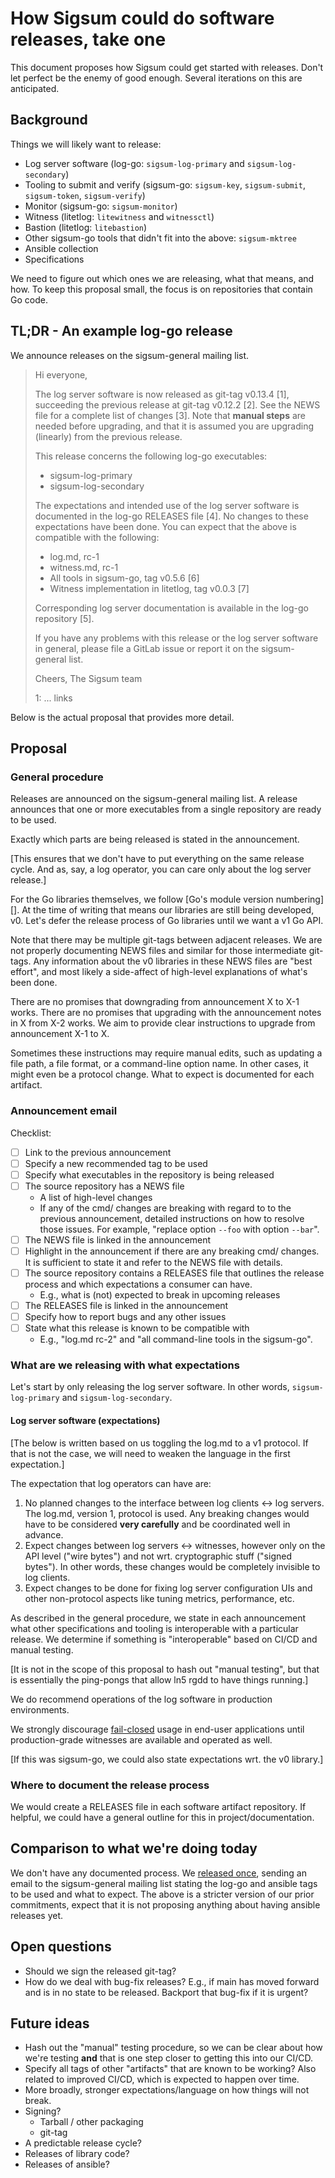 # How Sigsum could do software releases, take one

This document proposes how Sigsum could get started with releases.  Don't let
perfect be the enemy of good enough.  Several iterations on this are
anticipated.

## Background

Things we will likely want to release:

  - Log server software (log-go: `sigsum-log-primary` and `sigsum-log-secondary`)
  - Tooling to submit and verify (sigsum-go: `sigsum-key`, `sigsum-submit`,
    `sigsum-token`, `sigsum-verify`)
  - Monitor (sigsum-go: `sigsum-monitor`)
  - Witness (litetlog: `litewitness` and `witnessctl`)
  - Bastion (litetlog: `litebastion`)
  - Other sigsum-go tools that didn't fit into the above: `sigsum-mktree`
  - Ansible collection
  - Specifications

We need to figure out which ones we are releasing, what that means, and how.  To
keep this proposal small, the focus is on repositories that contain Go code.

## TL;DR - An example log-go release

We announce releases on the sigsum-general mailing list.

> Hi everyone,
>
> The log server software is now released as git-tag v0.13.4 [1], succeeding the
> previous release at git-tag v0.12.2 [2].  See the NEWS file for a complete
> list of changes [3].  Note that **manual steps** are needed before upgrading,
> and that it is assumed you are upgrading (linearly) from the previous release.
>
> This release concerns the following log-go executables:
>
>   - sigsum-log-primary
>   - sigsum-log-secondary
>
> The expectations and intended use of the log server software is documented in
> the log-go RELEASES file [4].  No changes to these expectations have been
> done.  You can expect that the above is compatible with the following:
>
>   - log.md, rc-1
>   - witness.md, rc-1
>   - All tools in sigsum-go, tag v0.5.6 [6]
>   - Witness implementation in litetlog, tag v0.0.3 [7]
>
> Corresponding log server documentation is available in the log-go repository [5].
>
> If you have any problems with this release or the log server software in
> general, please file a GitLab issue or report it on the sigsum-general list.
>
> Cheers,
> The Sigsum team
> 
> 1: ... links
>

Below is the actual proposal that provides more detail.

## Proposal

### General procedure

Releases are announced on the sigsum-general mailing list.  A release announces
that one or more executables from a single repository are ready to be used.

Exactly which parts are being released is stated in the announcement.

[This ensures that we don't have to put everything on the same release cycle.
And as, say, a log operator, you can care only about the log server release.]

For the Go libraries themselves, we follow [Go's module version numbering][].
At the time of writing that means our libraries are still being developed, v0.
Let's defer the release process of Go libraries until we want a v1 Go API.

Note that there may be multiple git-tags between adjacent releases.  We are not
properly documenting NEWS files and similar for those intermediate git-tags.
Any information about the v0 libraries in these NEWS files are "best effort",
and most likely a side-affect of high-level explanations of what's been done.

There are no promises that downgrading from announcement X to X-1 works.  There
are no promises that upgrading with the announcement notes in X from X-2 works.
We aim to provide clear instructions to upgrade from announcement X-1 to X.

Sometimes these instructions may require manual edits, such as updating a file
path, a file format, or a command-line option name.  In other cases, it might
even be a protocol change.  What to expect is documented for each artifact.

### Announcement email

Checklist:

  - [ ] Link to the previous announcement
  - [ ] Specify a new recommended tag to be used
  - [ ] Specify what executables in the repository is being released
  - [ ] The source repository has a NEWS file
    - A list of high-level changes
    - If any of the cmd/ changes are breaking with regard to to the previous
      announcement, detailed instructions on how to resolve those issues.  For
      example, "replace option `--foo` with option `--bar`".
  - [ ] The NEWS file is linked in the announcement
  - [ ] Highlight in the announcement if there are any breaking cmd/ changes.
        It is sufficient to state it and refer to the NEWS file with details.
  - [ ] The source repository contains a RELEASES file that outlines the release
        process and which expectations a consumer can have.
    - E.g., what is (not) expected to break in upcoming releases
  - [ ] The RELEASES file is linked in the announcement
  - [ ] Specify how to report bugs and any other issues
  - [ ] State what this release is known to be compatible with
    - E.g., "log.md rc-2" and "all command-line tools in the sigsum-go".

### What are we releasing with what expectations

Let's start by only releasing the log server software.  In other words,
`sigsum-log-primary` and `sigsum-log-secondary`.

#### Log server software (expectations)

[The below is written based on us toggling the log.md to a v1 protocol.  If that
is not the case, we will need to weaken the language in the first expectation.]

The expectation that log operators can have are:

  1. No planned changes to the interface between log clients <-> log servers.
     The log.md, version 1, protocol is used.  Any breaking changes would have
     to be considered **very carefully** and be coordinated well in advance.
  2. Expect changes between log servers <-> witnesses, however only on the API
     level ("wire bytes") and not wrt. cryptographic stuff ("signed bytes").  In
     other words, these changes would be completely invisible to log clients.
  3. Expect changes to be done for fixing log server configuration UIs and other
     non-protocol aspects like tuning metrics, performance, etc.

As described in the general procedure, we state in each announcement what other
specifications and tooling is interoperable with a particular release.  We
determine if something is "interoperable" based on CI/CD and manual testing.

[It is not in the scope of this proposal to hash out "manual testing", but that
is essentially the ping-pongs that allow ln5 rgdd to have things running.]

We do recommend operations of the log software in production environments.

We strongly discourage [fail-closed][] usage in end-user applications until
production-grade witnesses are available and operated as well.

[If this was sigsum-go, we could also state expectations wrt. the v0 library.]

[fail-closed]: https://chat.openai.com/share/00b88e34-3de8-4305-bb46-efa2f1486fd8

### Where to document the release process

We would create a RELEASES file in each software artifact repository.  If
helpful, we could have a general outline for this in project/documentation.

## Comparison to what we're doing today

We don't have any documented process.  We [released once][], sending an email to
the sigsum-general mailing list stating the log-go and ansible tags to be used
and what to expect.  The above is a stricter version of our prior commitments,
expect that it is not proposing anything about having ansible releases yet.

[released once]: https://lists.sigsum.org/mailman3/hyperkitty/list/sigsum-general@lists.sigsum.org/thread/3VBGVETN3Q44RFGVZJZDF4ZF4QLEMBC2/

## Open questions

  - Should we sign the released git-tag?
  - How do we deal with bug-fix releases?  E.g., if main has moved forward and
    is in no state to be released.  Backport that bug-fix if it is urgent?

## Future ideas

  - Hash out the "manual" testing procedure, so we can be clear about how we're
    testing **and** that is one step closer to getting this into our CI/CD.
  - Specify all tags of other "artifacts" that are known to be working?  Also
    related to improved CI/CD, which is expected to happen over time.
  - More broadly, stronger expectations/language on how things will not break.
  - Signing?
    - Tarball / other packaging
    - git-tag
  - A predictable release cycle?
  - Releases of library code?
  - Releases of ansible?

